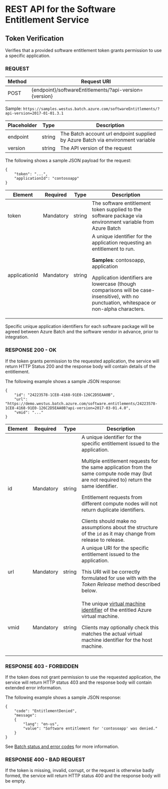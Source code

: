 # REST API for the Software Entitlement Service

## Token Verification

Verifies that a provided software entitlement token grants permission to use a specific application.

### REQUEST

| Method | Request URI                                            |
| ------ | ------------------------------------------------------ |
| POST   | {endpoint}/softwareEntitlements/?api-version={version} |

Sample: `https://samples.westus.batch.azure.com/softwareEntitlements/?api-version=2017-01-01.3.1`

| Placeholder | Type   | Description                                                                     |
| ----------- | ------ | ------------------------------------------------------------------------------- |
| endpoint    | string | The Batch account url endpoint supplied by Azure Batch via environment variable |
| version     | string | The API version of the request                                                  |

The following shows a sample JSON payload for the request:
```
{
    "token": "...",
    "applicationId": "contosoapp"
}
```

| Element       | Required  | Type   | Description                                                                                                                                                                                                                                                                                |
| ------------- | --------- | ------ | ------------------------------------------------------------------------------------------------------------------------------------------------------------------------------------------------------------------------------------------------------------------------------------------ |
| token         | Mandatory | string | The software entitlement token supplied to the software package via environment variable from Azure Batch                                                                                                                                                                                  |
| applicationId | Mandatory | string | A unique identifier for the application requesting an entitlement to run. <p/> **Samples**: contosoapp, application <p/> Application identifiers are lowercase (though comparisons will be case-insensitive), with no punctuation, whitespace or non-alpha characters. |

Specific unique application identifiers for each software package will be agreed between Azure Batch and the software vendor in advance, prior to integration.

### RESPONSE 200 - OK

If the token grants permission to the requested application, the service will return HTTP Status 200 and the response body will contain details of the entitlement.

The following example shows a sample JSON response:
```
{
    "id": "24223578-1CE8-4168-91E0-126C2D5EAA0B",
    "url": "https://demo.westus.batch.azure.com/software.entitlements/24223578-1CE8-4168-91E0-126C2D5EAA0B?api-version=2017-03-01.4.0",
    "vmid": "..."
}
```

| Element | Required  | Type   | Description                                                                                                                                                                                                                                                                                                                                                                                                                                  |
| ------- | --------- | ------ | -------------------------------------------------------------------------------------------------------------------------------------------------------------------------------------------------------------------------------------------------------------------------------------------------------------------------------------------------------------------------------------------------------------------------------------------- |
| id      | Mandatory | string | A unique identifier for the specific entitlement issued to the application. <p/> Multiple entitlement requests for the same application from the same compute node may (but are not required to) return the same identifier. <p/> Entitlement requests from different compute nodes will not return duplicate identifiers. </p> Clients should make no assumptions about the structure of the `id` as it may change from release to release. |
| url     | Mandatory | string | A unique URI for the specific entitlement issued to the application. <p/> This URI will be correctly formulated for use with with the *Token Release* method described below.                                                                                                                                                                                                                                                                |
| vmid    | Mandatory | string | The unique [virtual machine identifier](https://azure.microsoft.com/blog/accessing-and-using-azure-vm-unique-id/) of the entitled Azure virtual machine. <p/> Clients may optionally check this matches the actual virtual machine identifier for the host machine.                                                                                                                                                                          |

### RESPONSE 403 - FORBIDDEN

If the token does not grant permission to use the requested application, the service will return HTTP status 403 and the response body will contain extended error information.

The following example shows a sample JSON response:
```
{
    "code": "EntitlementDenied",
    "message":
    {
        "lang": "en-us",
        "value": "Software entitlement for 'contosoapp' was denied."
    }
}
```
See [Batch status and error codes](https://docs.microsoft.com/rest/api/batchservice/batch-status-and-error-codes) for more information.

### RESPONSE 400 - BAD REQUEST

If the token is missing, invalid, corrupt, or the request is otherwise badly formed, the service will return HTTP status 400 and the response body will be empty.


